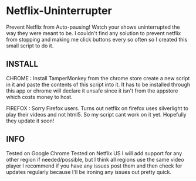 Netflix-Uninterrupter
================================================================
Prevent Netflix from Auto-pausing! Watch your shows uninterrupted the way they were meant to be.
I couldn't find any solution to prevent netflix from stopping and making me click buttons every so often so I created this small script to do it.

INSTALL
----------------------------------------------------------------
CHROME : Install TamperMonkey from the chrome store create a new script in it and paste the contents of this script into it. It has to be installed through this app or chrome will declare it unsafe since it isn't from the appstore which costs money to host.

FIREFOX : Sorry Firefox users. Turns out netflix on firefox uses silverlight to play their videos and not html5. So my script cant work on it yet. Hopefully they update it soon!

INFO
----------------------------------------------------------------
Tested on Google Chrome
Tested on Netflix US
I will add support for any other region if needed/possible, but I think all regions use the same video player
I recommend if you have any issues post them and then check for updates regularly because I'll be ironing any issues out pretty quick.